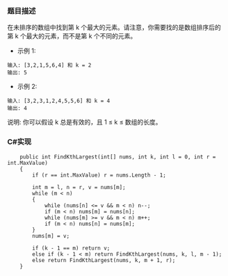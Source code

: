 ### 题目描述
在未排序的数组中找到第 k 个最大的元素。请注意，你需要找的是数组排序后的第 k 个最大的元素，而不是第 k 个不同的元素。

- 示例 1:
```
输入: [3,2,1,5,6,4] 和 k = 2
输出: 5
```

- 示例 2:
```
输入: [3,2,3,1,2,4,5,5,6] 和 k = 4
输出: 4
```

说明:
你可以假设 k 总是有效的，且 1 ≤ k ≤ 数组的长度。

### C#实现
```
    public int FindKthLargest(int[] nums, int k, int l = 0, int r = int.MaxValue)
    {
        if (r == int.MaxValue) r = nums.Length - 1;

        int m = l, n = r, v = nums[m];
        while (m < n)
        {
            while (nums[n] <= v && m < n) n--;
            if (m < n) nums[m] = nums[n];
            while (nums[m] >= v && m < n) m++;
            if (m < n) nums[n] = nums[m];
        }
        nums[m] = v;

        if (k - 1 == m) return v;
        else if (k - 1 < m) return FindKthLargest(nums, k, l, m - 1);
        else return FindKthLargest(nums, k, m + 1, r);
    }
```